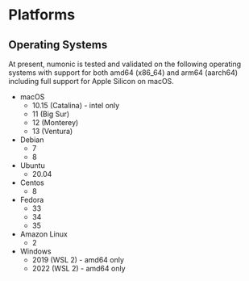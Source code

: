 # Platforms

## Operating Systems

At present, numonic is tested and validated on the following operating systems with support for both amd64 (x86_64) and
arm64 (aarch64) including full support for Apple Silicon on macOS.

* macOS
  * 10.15 (Catalina) - intel only
  * 11 (Big Sur)
  * 12 (Monterey)
  * 13 (Ventura)
* Debian
  * 7
  * 8
* Ubuntu
  * 20.04
* Centos
  * 8
* Fedora
  * 33
  * 34
  * 35
* Amazon Linux
  * 2
* Windows
  * 2019 (WSL 2) - amd64 only
  * 2022 (WSL 2) - amd64 only
